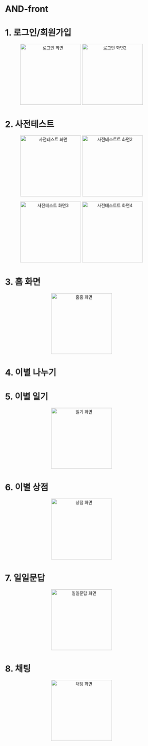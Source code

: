# AND-front

# 1. 로그인/회원가입

<p align="center">
    <img src="./Readme_image/Loginscreen.png" alt="로그인 화면" width="200">
    <img src="./Readme_image/Loginsceen2.png" alt="로그인 화면2" width="200">
</p>

# 2. 사전테스트

<p align="center">
    <img src="./Readme_image/testscreen.png" alt="사전테스트 화면" width="200">
    <img src="./Readme_image/testscreen2.png" alt="사전테스트트 화면2" width="200">
</p>

<p align="center">
    <img src="./Readme_image/testscreen3.png" alt="사전테스트 화면3" width="200">
    <img src="./Readme_image/testscreen4.png" alt="사전테스트트 화면4" width="200">
</p>

# 3. 홈 화면

<p align="center">
    <img src="./Readme_image/homescreen.png" alt="홈홈 화면" width="200">
</p>

# 4. 이별 나누기

# 5. 이별 일기

<p align="center">
    <img src="./Readme_image/diaryscreen.png" alt="일기 화면" width="200">
</p>

# 6. 이별 상점

<p align="center">
    <img src="./Readme_image/shopscreen.png" alt="상점 화면" width="200">
</p>

# 7. 일일문답

<p align="center">
    <img src="./Readme_image/dailyqscreen.png" alt="일일문답 화면" width="200">
</p>

# 8. 채팅

<p align="center">
    <img src="./Readme_image/chatscreen.png" alt="채팅 화면" width="200">
</p>
